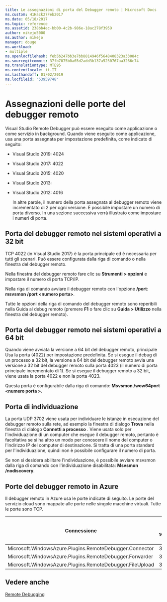 ```yaml
---
title: Le assegnazioni di porta del Debugger remoto | Microsoft Docs
ms.custom: H1Hack27Feb2017
ms.date: 05/18/2017
ms.topic: reference
ms.assetid: 238bb4ec-bb00-4c2b-986e-18ac278f3959
author: mikejo5000
ms.author: mikejo
manager: douge
ms.workload:
- multiple
ms.openlocfilehash: feb5b247bb3e7bb8814946f5648408323a33084c
ms.sourcegitcommit: 37fb7075b0a65d2add3b137a5230767aa3266c74
ms.translationtype: MTE95
ms.contentlocale: it-IT
ms.lasthandoff: 01/02/2019
ms.locfileid: "53959748"
---
```

# <a name="remote-debugger-port-assignments"></a>Assegnazioni delle porte del debugger remoto
Visual Studio Remote Debugger può essere eseguito come applicazione o come servizio in background. Quando viene eseguito come applicazione, usa una porta assegnata per impostazione predefinita, come indicato di seguito:  

- Visual Studio 2019: 4024

- Visual Studio 2017: 4022

- Visual Studio 2015: 4020  
  
- Visual Studio 2013:   
  
- Visual Studio 2012: 4016  
  
  In altre parole, il numero della porta assegnata al debugger remoto viene incrementato di 2 per ogni versione. È possibile impostare un numero di porta diverso. In una sezione successiva verrà illustrato come impostare i numeri di porta.  
  
## <a name="the-remote-debugger-port-on-32-bit-operating-systems"></a>Porta del debugger remoto nei sistemi operativi a 32 bit  
 TCP 4022 (in Visual Studio 2017) è la porta principale ed è necessaria per tutti gli scenari. Può essere configurata dalla riga di comando o nella finestra del debugger remoto.  
  
 Nella finestra del debugger remoto fare clic su **Strumenti > opzioni** e impostare il numero di porta TCP/IP.  
  
 Nella riga di comando avviare il debugger remoto con l'opzione **/port**: **msvsmon /port \<numero porta>**.  
  
 Tutte le opzioni della riga di comando del debugger remoto sono reperibili nella Guida al debug remoto (premere **F1** o fare clic su **Guida > Utilizzo** nella finestra del debugger remoto).  
  
## <a name="the-remote-debugger-port-on-64-bit-operating-systems"></a>Porta del debugger remoto nei sistemi operativi a 64 bit  
 Quando viene avviata la versione a 64 bit del debugger remoto, principale Usa la porta (4022) per impostazione predefinita.  Se si esegue il debug di un processo a 32 bit, la versione a 64 bit del debugger remoto avvia una versione a 32 bit del debugger remoto sulla porta 4023 (il numero di porta principale incrementato di 1). Se si esegue il debugger remoto a 32 bit, viene usata la porta 4022 e non la porta 4023.  
  
 Questa porta è configurabile dalla riga di comando: **Msvsmon /wow64port \<numero porta >**.  
  
## <a name="the-discovery-port"></a>Porta di individuazione  
 La porta UDP 3702 viene usata per individuare le istanze in esecuzione del debugger remoto sulla rete, ad esempio la finestra di dialogo **Trova** nella finestra di dialogo **Connetti a processo** . Viene usata solo per l'individuazione di un computer che esegue il debugger remoto, pertanto è facoltativa se si ha altro un modo per conoscere il nome del computer o l'indirizzo IP del computer di destinazione. Si tratta di una porta standard per l'individuazione, quindi non è possibile configurare il numero di porta.  
  
 Se non si desidera abilitare l'individuazione, è possibile avviare msvsmon dalla riga di comando con l'individuazione disabilitata:  **Msvsmon /nodiscovery**.  
  
## <a name="remote-debugger-ports-on-azure"></a>Porte del debugger remoto in Azure  
 Il debugger remoto in Azure usa le porte indicate di seguito. Le porte del servizio cloud sono mappate alle porte nelle singole macchine virtuali. Tutte le porte sono TCP.  
  
|Connessione|Porta sul servizio cloud|Porta sulla macchina virtuale|
|-|-|-|  
|Microsoft.WindowsAzure.Plugins.RemoteDebugger.Connector|30400|30398|  
|Microsoft.WindowsAzure.Plugins.RemoteDebugger.Forwarder|31400|31398|  
|Microsoft.WindowsAzure.Plugins.RemoteDebugger.FileUpload|32400|32398|  
  
## <a name="see-also"></a>Vedere anche  
 [Remote Debugging](../debugger/remote-debugging.md)